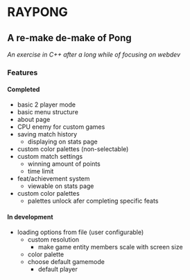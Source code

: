 # RAYPONG #
## A re-make de-make of Pong ##
*An exercise in C++ after a long while of focusing on webdev*

### Features ###

#### Completed ####
- basic 2 player mode
- basic menu structure
- about page
- CPU enemy for custom games
- saving match history
    - displaying on stats page
- custom color palettes (non-selectable)
- custom match settings
    - winning amount of points
    - time limit
- feat/achievement system
    - viewable on stats page
- custom color palettes
    - palettes unlock afer completing specific feats

#### In development ####
- loading options from file (user configurable)
    - custom resolution
        - make game entity members scale with screen size
    - color palette
    - choose default gamemode
        - default player